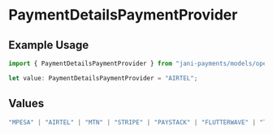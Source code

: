 # PaymentDetailsPaymentProvider

## Example Usage

```typescript
import { PaymentDetailsPaymentProvider } from "jani-payments/models/operations";

let value: PaymentDetailsPaymentProvider = "AIRTEL";
```

## Values

```typescript
"MPESA" | "AIRTEL" | "MTN" | "STRIPE" | "PAYSTACK" | "FLUTTERWAVE" | "TIGO" | "ORANGE" | "DPO" | "SELCOM"
```